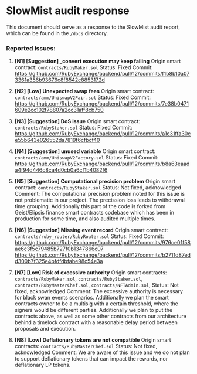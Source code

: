 # SlowMist audit response

This document should serve as a response to the SlowMist audit report, which can be found in the `/docs` directory.

### Reported issues:

1. **[N1] [Suggestion] _convert execution may keep failing**
Origin smart contract: `contracts/RubyMaker.sol`
Status: Fixed
Commit: https://github.com/RubyExchange/backend/pull/12/commits/f1b8b10a073361a356b93676c8f8542c8853172d

2. **[N2] [Low] Unexpected swap fees**
Origin smart contract: `contracts/amm/UniswapV2Pair.sol`
Status: Fixed
Commit: https://github.com/RubyExchange/backend/pull/12/commits/7e38b0471609e2cc102f78807a2cc31aff8cb750

3. **[N3] [Suggestion] DoS issue**
Origin smart contract: `contracts/RubyStaker.sol`
Status: Fixed
Commit: https://github.com/RubyExchange/backend/pull/12/commits/a1c31ffa30ce55b643e026552da7819f6cfbcf40

4. **[N4] [Suggestion] unused variable**
Origin smart contract: `contracts/amm/UniswapV2Factory.sol`
Status: Fixed
Commit: https://github.com/RubyExchange/backend/pull/12/commits/b8a63eaada4f94d446c8ca4d0cb0a6cf1b4082f6

5. **[N5] [Suggestion] Computational precision problem**
Origin smart contract: `contracts/RubyStaker.sol`
Status: Not fixed, acknowledged
Comment: The computational precision problem noted for this issue is not problematic in our project.
The precission loss leads to withdrawal time grouping. Additionally this part of the code is forked from Geist/Elipsis finance 
smart contracts codebase which has been in production for some time, and also audited multiple times.

6. **[N6] [Suggestion] Missing event record**
Origin smart contract: `contracts/ruby_router/RubyRouter.sol`
Status: Fixed
Commit: https://github.com/RubyExchange/backend/pull/12/commits/976ce01f58ae6c3f5c79485b727f0b1347866c07
https://github.com/RubyExchange/backend/pull/12/commits/b2711d87edd300b7f325e4bfdfdbfabe98c54e3a

7. **[N7] [Low] Risk of excessive authority**
Origin smart contracts: `contracts/RubyMaker.sol`, `contracts/RubyStaker.sol`, `contracts/RubyMasterChef.sol`, `contracts/NFTAdmin.sol`, 
Status: Not fixed, acknowledged
Comment: The excessive authority is necessary for black swan events scenarios. Additionally we plan the smart contracts owner to be a multisig with a certain threshold, where the signers would be different parties. Additionally we plan to put the contracts above, as well as some other contracts from our architecture behind a timelock contract with a reasonable delay period between proposals and execution.

8. **[N8] [Low] Deflationary tokens are not compatible**
Origin smart contracts: `contracts/RubyMasterChef.sol`
Status: Not fixed, acknowledged
Comment: We are aware of this issue and we do not plan to support deflationary tokens that can impact the rewards, nor deflationary LP tokens.